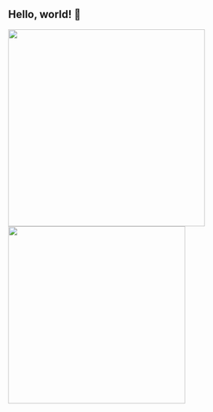 ## Hello, world! 👋

<img src="https://github-readme-stats.vercel.app/api?username=LeonovAndreww&show_icons=true&theme=tokyonight" width="400"/>
<img src="https://github-readme-stats.vercel.app/api/top-langs/?username=LeonovAndreww&layout=compact&theme=tokyonight" width="360"/>

<!--
**LeonovAndreww/LeonovAndreww** is a ✨ _special_ ✨ repository because its `README.md` (this file) appears on your GitHub profile.

Here are some ideas to get you started:

- 🔭 I’m currently working on ...
- 🌱 I’m currently learning ...
- 👯 I’m looking to collaborate on ...
- 🤔 I’m looking for help with ...
- 💬 Ask me about ...
- 📫 How to reach me: ...
- 😄 Pronouns: ...
- ⚡ Fun fact: ...
-->
